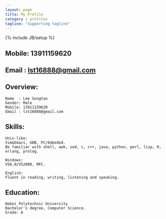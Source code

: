 ```yaml
---
layout: page
title: My Profile
category : profiles
tagline: "Supporting tagline"
---
```

{% include JB/setup %}

## Mobile: 13911159620
## Email : <lst16888@gmail.com>

## Overview: 

    Name  : Lee Songtao
    Gender: Male
    Mobile: 13911159620
    Email : lst16888@gmail.com

## Skills:

    Unix-like:
    Vim&Emacs, GDB, PC/Embeded.
    Be familiar with shell, awk, sed, c, c++, java, python, perl, lisp, R, erlang, prolog.

    Windows:
    VS6.0/VS2008, MFC.

    English:
    Fluent in reading, writing, listening and speaking.

## Education:

    Hebei Polytechnic University
    Bachelor's degree, Computer Science.
    Grade: A
